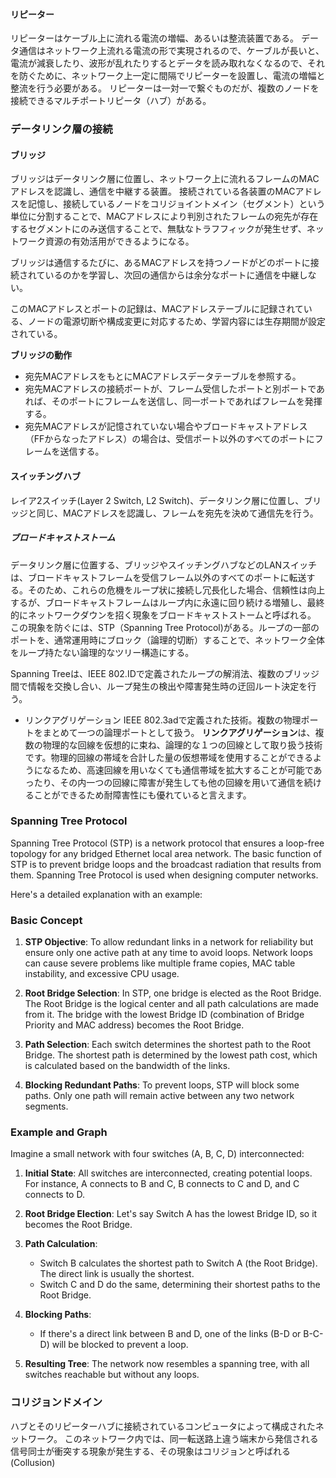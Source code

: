 #### リピーター
リピーターはケーブル上に流れる電流の増幅、あるいは整流装置である。
データ通信はネットワーク上流れる電流の形で実現されるので、ケーブルが長いと、電流が減衰したり、波形が乱れたりするとデータを読み取れなくなるので、それを防ぐために、ネットワーク上一定に間隔でリピーターを設置し、電流の増幅と整流を行う必要がある。
リピーターは一対一で繋ぐものだが、複数のノードを接続できるマルチポートリピータ（ハブ）がある。

### データリンク層の接続
#### ブリッジ
ブリッジはデータリンク層に位置し、ネットワーク上に流れるフレームのMACアドレスを認識し、通信を中継する装置。
接続されている各装置のMACアドレスを記憶し、接続しているノードをコリジョイントメイン（セグメント）という単位に分割することで、MACアドレスにより判別されたフレームの宛先が存在するセグメントにのみ送信することで、無駄なトラフフィックが発生せず、ネットワーク資源の有効活用ができるようになる。

ブリッジは通信するたびに、あるMACアドレスを持つノードがどのポートに接続されているのかを学習し、次回の通信からは余分なポートに通信を中継しない。

このMACアドレスとポートの記録は、MACアドレステーブルに記録されている、ノードの電源切断や構成変更に対応するため、学習内容には生存期間が設定されている。

**ブリッジの動作**
- 宛先MACアドレスをもとにMACアドレスデータテーブルを参照する。
- 宛先MACアドレスの接続ポートが、フレーム受信したポートと別ポートであれば、そのポートにフレームを送信し、同一ポートであればフレームを発揮する。
- 宛先MACアドレスが記憶されていない場合やブロードキャストアドレス（FFからなったアドレス）の場合は、受信ポート以外のすべてのポートにフレームを送信する。

#### スイッチングハブ
レイア2スイッチ(Layer 2 Switch, L2 Switch)、データリンク層に位置し、ブリッジと同じ、MACアドレスを認識し、フレームを宛先を決めて通信先を行う。

##### ブロードキャストストーム
データリンク層に位置する、ブリッジやスイッチングハブなどのLANスイッチは、ブロードキャストフレームを受信フレーム以外のすべてのポートに転送する。そのため、これらの危機をループ状に接続し冗長化した場合、信頼性は向上するが、ブロードキャストフレームはループ内に永遠に回り続ける増殖し、最終的にネットワークダウンを招く現象をブロードキャストストームと呼ばれる。
この現象を防ぐには、STP（Spanning Tree Protocol)がある。ループの一部のポートを、通常運用時にブロック（論理的切断）することで、ネットワーク全体をループ持たない論理的なツリー構造にする。

Spanning Treeは、IEEE 802.IDで定義されたループの解消法、複数のブリッジ間で情報を交換し合い、ループ発生の検出や障害発生時の迂回ルート決定を行う。

- リンクアグリゲーション
  IEEE 802.3adで定義された技術。複数の物理ポートをまとめて一つの論理ポートとして扱う。
  **リンクアグリゲーション**は、複数の物理的な回線を仮想的に束ね、論理的な１つの回線として取り扱う技術です。物理的回線の帯域を合計した量の仮想帯域を使用することができるようになるため、高速回線を用いなくても通信帯域を拡大することが可能であったり、その内一つの回線に障害が発生しても他の回線を用いて通信を続けることができるため耐障害性にも優れていると言えます。

### Spanning Tree Protocol
Spanning Tree Protocol (STP) is a network protocol that ensures a loop-free topology for any bridged Ethernet local area network. The basic function of STP is to prevent bridge loops and the broadcast radiation that results from them. Spanning Tree Protocol is used when designing computer networks.

Here's a detailed explanation with an example:

### Basic Concept

1. **STP Objective**: To allow redundant links in a network for reliability but ensure only one active path at any time to avoid loops. Network loops can cause severe problems like multiple frame copies, MAC table instability, and excessive CPU usage.
    
2. **Root Bridge Selection**: In STP, one bridge is elected as the Root Bridge. The Root Bridge is the logical center and all path calculations are made from it. The bridge with the lowest Bridge ID (combination of Bridge Priority and MAC address) becomes the Root Bridge.
    
3. **Path Selection**: Each switch determines the shortest path to the Root Bridge. The shortest path is determined by the lowest path cost, which is calculated based on the bandwidth of the links.
    
4. **Blocking Redundant Paths**: To prevent loops, STP will block some paths. Only one path will remain active between any two network segments.
    

### Example and Graph

Imagine a small network with four switches (A, B, C, D) interconnected:

1. **Initial State**: All switches are interconnected, creating potential loops. For instance, A connects to B and C, B connects to C and D, and C connects to D.
    
2. **Root Bridge Election**: Let's say Switch A has the lowest Bridge ID, so it becomes the Root Bridge.
    
3. **Path Calculation**:
    
    - Switch B calculates the shortest path to Switch A (the Root Bridge). The direct link is usually the shortest.
    - Switch C and D do the same, determining their shortest paths to the Root Bridge.
4. **Blocking Paths**:
    
    - If there's a direct link between B and D, one of the links (B-D or B-C-D) will be blocked to prevent a loop.
5. **Resulting Tree**: The network now resembles a spanning tree, with all switches reachable but without any loops.

### コリジョンドメイン
ハブとそのリピーターハブに接続されているコンピュータによって構成されたネットワーク。
このネットワーク内では、同一転送路上違う端末から発信される信号同士が衝突する現象が発生する、その現象はコリジョンと呼ばれる(Collusion)



